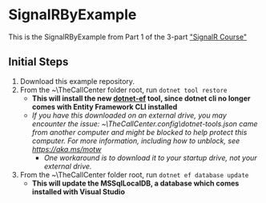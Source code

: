# SignalRByExample

This is the SignalRByExample from Part 1 of the 3-part ["SignalR Course"](https://www.youtube.com/watch?v=hGxr1yAb1gk)

## Initial Steps
1) Download this example repository.
2) From the ~\TheCallCenter folder root, run ```dotnet tool restore```
    * **This will install the new [dotnet-ef](https://nuget.org/packages/dotnet-ef) tool, since dotnet cli no longer comes with Entity Framework CLI installed**
    * *If you have this downloaded on an external drive, you may encounter the issue:  ~\TheCallCenter\.config\dotnet-tools.json came from another computer and might be blocked to help protect this computer. For more information, including how to unblock, see https://aka.ms/motw*
        * *One workaround is to download it to your startup drive, not your external drive.*
3) From the ~\TheCallCenter folder root, run ```dotnet ef database update```
    * **This will update the MSSqlLocalDB, a database which comes installed with Visual Studio**